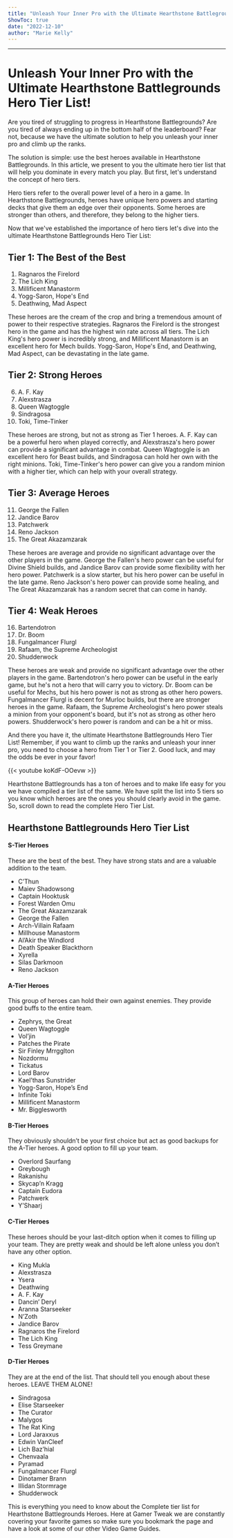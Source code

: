 ```yaml
---
title: "Unleash Your Inner Pro with the Ultimate Hearthstone Battlegrounds Hero Tier List!"
ShowToc: true 
date: "2022-12-10"
author: "Marie Kelly"
---
```

*****
# Unleash Your Inner Pro with the Ultimate Hearthstone Battlegrounds Hero Tier List!

Are you tired of struggling to progress in Hearthstone Battlegrounds? Are you tired of always ending up in the bottom half of the leaderboard? Fear not, because we have the ultimate solution to help you unleash your inner pro and climb up the ranks.

The solution is simple: use the best heroes available in Hearthstone Battlegrounds. In this article, we present to you the ultimate hero tier list that will help you dominate in every match you play. But first, let's understand the concept of hero tiers.

Hero tiers refer to the overall power level of a hero in a game. In Hearthstone Battlegrounds, heroes have unique hero powers and starting decks that give them an edge over their opponents. Some heroes are stronger than others, and therefore, they belong to the higher tiers.

Now that we've established the importance of hero tiers let's dive into the ultimate Hearthstone Battlegrounds Hero Tier List:

## Tier 1: The Best of the Best

1. Ragnaros the Firelord
2. The Lich King
3. Millificent Manastorm
4. Yogg-Saron, Hope's End
5. Deathwing, Mad Aspect

These heroes are the cream of the crop and bring a tremendous amount of power to their respective strategies. Ragnaros the Firelord is the strongest hero in the game and has the highest win rate across all tiers. The Lich King's hero power is incredibly strong, and Millificent Manastorm is an excellent hero for Mech builds. Yogg-Saron, Hope's End, and Deathwing, Mad Aspect, can be devastating in the late game.

## Tier 2: Strong Heroes

6. A. F. Kay
7. Alexstrasza
8. Queen Wagtoggle
9. Sindragosa
10. Toki, Time-Tinker

These heroes are strong, but not as strong as Tier 1 heroes. A. F. Kay can be a powerful hero when played correctly, and Alexstrasza's hero power can provide a significant advantage in combat. Queen Wagtoggle is an excellent hero for Beast builds, and Sindragosa can hold her own with the right minions. Toki, Time-Tinker's hero power can give you a random minion with a higher tier, which can help with your overall strategy.

## Tier 3: Average Heroes

11. George the Fallen
12. Jandice Barov
13. Patchwerk
14. Reno Jackson
15. The Great Akazamzarak

These heroes are average and provide no significant advantage over the other players in the game. George the Fallen's hero power can be useful for Divine Shield builds, and Jandice Barov can provide some flexibility with her hero power. Patchwerk is a slow starter, but his hero power can be useful in the late game. Reno Jackson's hero power can provide some healing, and The Great Akazamzarak has a random secret that can come in handy.

## Tier 4: Weak Heroes

16. Bartendotron
17. Dr. Boom
18. Fungalmancer Flurgl
19. Rafaam, the Supreme Archeologist
20. Shudderwock

These heroes are weak and provide no significant advantage over the other players in the game. Bartendotron's hero power can be useful in the early game, but he's not a hero that will carry you to victory. Dr. Boom can be useful for Mechs, but his hero power is not as strong as other hero powers. Fungalmancer Flurgl is decent for Murloc builds, but there are stronger heroes in the game. Rafaam, the Supreme Archeologist's hero power steals a minion from your opponent's board, but it's not as strong as other hero powers. Shudderwock's hero power is random and can be a hit or miss.

And there you have it, the ultimate Hearthstone Battlegrounds Hero Tier List! Remember, if you want to climb up the ranks and unleash your inner pro, you need to choose a hero from Tier 1 or Tier 2. Good luck, and may the odds be ever in your favor!

{{< youtube koKdF-OOevw >}} 



Hearthstone Battlegrounds has a ton of heroes and to make life easy for you we have compiled a tier list of the same. We have split the list into 5 tiers so you know which heroes are the ones you should clearly avoid in the game. So, scroll down to read the complete Hero Tier List.
 
## Hearthstone Battlegrounds Hero Tier List
 

 
#### S-Tier Heroes
 
These are the best of the best. They have strong stats and are a valuable addition to the team.
 
- C’Thun
 - Maiev Shadowsong
 - Captain Hooktusk
 - Forest Warden Omu
 - The Great Akazamzarak
 - George the Fallen
 - Arch-Villain Rafaam
 - Millhouse Manastorm
 - Al’Akir the Windlord
 - Death Speaker Blackthorn
 - Xyrella
 - Silas Darkmoon
 - Reno Jackson

 
#### A-Tier Heroes
 
This group of heroes can hold their own against enemies. They provide good buffs to the entire team.
 
- Zephrys, the Great
 - Queen Wagtoggle
 - Vol’jin
 - Patches the Pirate
 - Sir Finley Mrrgglton
 - Nozdormu
 - Tickatus
 - Lord Barov
 - Kael’thas Sunstrider
 - Yogg-Saron, Hope’s End
 - Infinite Toki
 - Millificent Manastorm
 - Mr. Bigglesworth

 
#### B-Tier Heroes
 
They obviously shouldn’t be your first choice but act as good backups for the A-Tier heroes. A good option to fill up your team.
 
- Overlord Saurfang
 - Greybough
 - Rakanishu
 - Skycap’n Kragg
 - Captain Eudora
 - Patchwerk
 - Y’Shaarj

 
#### C-Tier Heroes
 
These heroes should be your last-ditch option when it comes to filling up your team. They are pretty weak and should be left alone unless you don’t have any other option.
 
- King Mukla
 - Alexstrasza
 - Ysera
 - Deathwing
 - A. F. Kay
 - Dancin’ Deryl
 - Aranna Starseeker
 - N’Zoth
 - Jandice Barov
 - Ragnaros the Firelord
 - The Lich King
 - Tess Greymane

 
#### D-Tier Heroes
 
They are at the end of the list. That should tell you enough about these heroes. LEAVE THEM ALONE!
 
- Sindragosa
 - Elise Starseeker
 - The Curator
 - Malygos
 - The Rat King
 - Lord Jaraxxus
 - Edwin VanCleef
 - Lich Baz’hial
 - Chenvaala
 - Pyramad
 - Fungalmancer Flurgl
 - Dinotamer Brann
 - Illidan Stormrage
 - Shudderwock

 
This is everything you need to know about the Complete tier list for Hearthstone Battlegrounds Heroes. Here at Gamer Tweak we are constantly covering your favorite games so make sure you bookmark the page and have a look at some of our other Video Game Guides.




